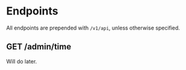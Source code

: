 <!-- TITLE: Endpoints -->
<!-- SUBTITLE: Documentation on the Account Subdomain Endpoints -->

# Endpoints
All endpoints are prepended with `/v1/api`, unless otherwise specified.
## GET /admin/time
Will do later.